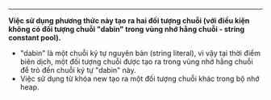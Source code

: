 
---
**Việc sử dụng phương thức này tạo ra hai đối tượng chuỗi (với điều kiện không có đối tượng chuỗi "dabin" trong vùng nhớ hằng chuỗi - string constant pool).**

- "dabin" là một chuỗi ký tự nguyên bản (string literal), vì vậy tại thời điểm biên dịch, một đối tượng chuỗi được tạo ra trong vùng nhớ hằng chuỗi để trỏ đến chuỗi ký tự "dabin" này.
- Việc sử dụng từ khóa new tạo ra một đối tượng chuỗi khác trong bộ nhớ heap.
